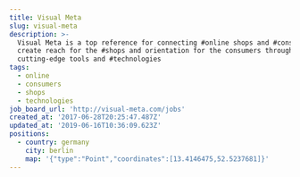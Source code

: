 ```yaml
---
title: Visual Meta
slug: visual-meta
description: >-
  Visual Meta is a top reference for connecting #online shops and #consumers. We
  create reach for the #shops and orientation for the consumers through our
  cutting-edge tools and #technologies
tags:
  - online
  - consumers
  - shops
  - technologies
job_board_url: 'http://visual-meta.com/jobs'
created_at: '2017-06-28T20:25:47.487Z'
updated_at: '2019-06-16T10:36:09.623Z'
positions:
  - country: germany
    city: berlin
    map: '{"type":"Point","coordinates":[13.4146475,52.5237681]}'
---
```


